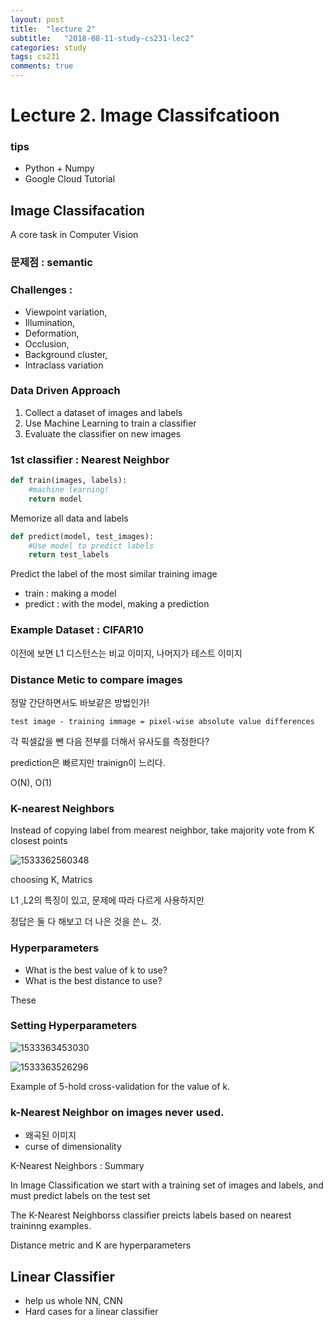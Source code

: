 ```yaml
---
layout: post
title:  "lecture 2"
subtitle:   "2018-08-11-study-cs231-lec2"
categories: study
tags: cs231
comments: true
---
```




# Lecture 2. Image Classifcatioon

### tips

- Python + Numpy
- Google Cloud Tutorial



## Image Classifacation

A core task in Computer Vision



### 문제점 : semantic



### Challenges :

- Viewpoint variation, 
- Illumination,
- Deformation, 
- Occlusion, 
- Background cluster, 
- Intraclass variation



### Data Driven Approach

1. Collect a dataset of images and labels
2. Use Machine Learning to train a classifier
3. Evaluate the classifier on new images



### 1st classifier :  Nearest Neighbor

```python 
def train(images, labels):
    #machine learning!
    return model
```

Memorize all data and labels

```python
def predict(model, test_images):
	#Use model to predict labels
    return test_labels
```

Predict the label of the most similar training image



- train : making a model
- predict : with the model, making a prediction



### Example Dataset : CIFAR10



이전에 보면 L1 디스턴스는 비교 이미지, 나머지가 테스트 이미지



### Distance Metic to compare images

정말 간단하면서도 바보같은 방법인가!

```
test image - training immage = pixel-wise absolute value differences
```

각 픽셀값을 뺀 다음 전부를 더해서 유사도를 측정한다?



prediction은 빠르지만 trainign이 느리다. 

O(N), O(1)



### K-nearest Neighbors

Instead of copying label from mearest neighbor, take majority vote from K closest points



![1533362560348](C:\Users\YOONHOI\Documents\cs231n\img\1533362560348.png)



choosing K, Matrics

L1 ,L2의 특징이 있고, 문제에 따라 다르게 사용하지만

정답은 둘 다 해보고 더 나은 것을 쓴ㄴ 것. 



### Hyperparameters

- What is the best value of k to use?
- What is the best distance to use?

These 



### Setting Hyperparameters

![1533363453030](C:\Users\YOONHOI\Documents\cs231n\img\1533363453030.png)

![1533363526296](C:\Users\YOONHOI\Documents\cs231n\img\1533363526296.png)







Example of 5-hold cross-validation for the value of k.



### k-Nearest Neighbor on images never used.

- 왜곡된 이미지
- curse of dimensionality



K-Nearest Neighbors : Summary



In Image Classification we start with a training set of images and labels, and must predict labels on the test set

The K-Nearest Neighborss classifier preicts labels based on nearest traininng examples.

Distance metric and K are hyperparameters





## Linear Classifier

- help us whole NN, CNN
- Hard cases for a linear classifier





